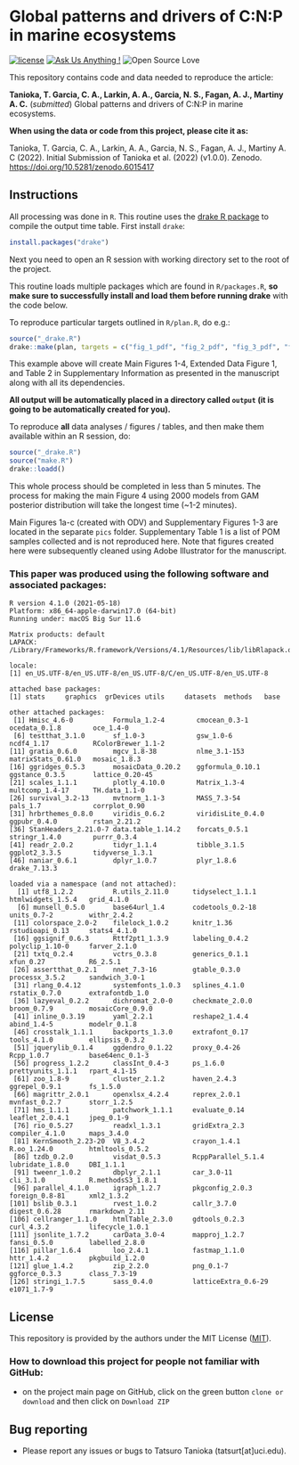 # Global patterns and drivers of C:N:P in marine ecosystems

[![license](https://img.shields.io/badge/license-MIT%20+%20file%20LICENSE-lightgrey.svg)](https://choosealicense.com/)
[![Ask Us Anything
\!](https://img.shields.io/badge/Ask%20us-anything-1abc9c.svg)](https://github.com/dbarneche/nature20200508666/issues/new)
![Open Source
Love](https://badges.frapsoft.com/os/v2/open-source.svg?v=103)

This repository contains code and data needed to reproduce the article:

**Tanioka, T. Garcia, C. A., Larkin, A. A., Garcia, N. S., Fagan, A. J., Martiny A. C.** (*submitted*) Global patterns and drivers of C:N:P in marine ecosystems.

**When using the data or code from this project, please cite it as:**

Tanioka, T. Garcia, C. A., Larkin, A. A., Garcia, N. S., Fagan, A. J., Martiny A. C (2022). Initial Submission of Tanioka et al. (2022) (v1.0.0). Zenodo. https://doi.org/10.5281/zenodo.6015417

## Instructions

All processing was done in `R`. This routine uses the [drake R package](https://github.com/ropensci/drake) to compile the output time table. First install `drake`:

```r
install.packages("drake")
```

Next you need to open an R session with working directory set to the root of the project.

This routine loads multiple packages which are found in `R/packages.R`, **so make sure to successfully install and load them before running drake** with the code below.

To reproduce particular targets outlined in `R/plan.R`, do e.g.:

```r
source("_drake.R")
drake::make(plan, targets = c("fig_1_pdf", "fig_2_pdf", "fig_3_pdf", "fig_4_pdf", "ed_fig_1_pdf","sp_table_2"), lock_envir = FALSE)
```

This example above will create Main Figures 1-4, Extended Data Figure 1, and Table 2 in Supplementary Information as presented in the manuscript along with all its dependencies. 

**All output will be automatically placed in a directory called `output` (it is going to be automatically created for you).**

To reproduce **all** data analyses / figures / tables, and then make them available within an R session, do:

```r
source("_drake.R")
source("make.R")
drake::loadd()
```

This whole process should be completed in less than 5 minutes. The process for making the main Figure 4 using 2000 models from GAM posterior distribution will take the longest time (~1-2 minutes). 

Main Figures 1a-c (created with ODV) and Supplementary Figures 1-3 are located in the separate `pics` folder. Supplementary Table 1 is a list of POM samples collected and is not reproduced here. Note that figures created here were subsequently cleaned using Adobe Illustrator for the manuscript.

### This paper was produced using the following software and associated packages:
```
R version 4.1.0 (2021-05-18)
Platform: x86_64-apple-darwin17.0 (64-bit)
Running under: macOS Big Sur 11.6

Matrix products: default
LAPACK: /Library/Frameworks/R.framework/Versions/4.1/Resources/lib/libRlapack.dylib

locale:
[1] en_US.UTF-8/en_US.UTF-8/en_US.UTF-8/C/en_US.UTF-8/en_US.UTF-8

attached base packages:
[1] stats     graphics  grDevices utils     datasets  methods   base     

other attached packages:
 [1] Hmisc_4.6-0          Formula_1.2-4        cmocean_0.3-1        ocedata_0.1.8        oce_1.4-0           
 [6] testthat_3.1.0       sf_1.0-3             gsw_1.0-6            ncdf4_1.17           RColorBrewer_1.1-2  
[11] gratia_0.6.0         mgcv_1.8-38          nlme_3.1-153         matrixStats_0.61.0   mosaic_1.8.3        
[16] ggridges_0.5.3       mosaicData_0.20.2    ggformula_0.10.1     ggstance_0.3.5       lattice_0.20-45     
[21] scales_1.1.1         plotly_4.10.0        Matrix_1.3-4         multcomp_1.4-17      TH.data_1.1-0       
[26] survival_3.2-13      mvtnorm_1.1-3        MASS_7.3-54          pals_1.7             corrplot_0.90       
[31] hrbrthemes_0.8.0     viridis_0.6.2        viridisLite_0.4.0    ggpubr_0.4.0         rstan_2.21.2        
[36] StanHeaders_2.21.0-7 data.table_1.14.2    forcats_0.5.1        stringr_1.4.0        purrr_0.3.4         
[41] readr_2.0.2          tidyr_1.1.4          tibble_3.1.5         ggplot2_3.3.5        tidyverse_1.3.1     
[46] naniar_0.6.1         dplyr_1.0.7          plyr_1.8.6           drake_7.13.3        

loaded via a namespace (and not attached):
  [1] utf8_1.2.2          R.utils_2.11.0      tidyselect_1.1.1    htmlwidgets_1.5.4   grid_4.1.0         
  [6] munsell_0.5.0       base64url_1.4       codetools_0.2-18    units_0.7-2         withr_2.4.2        
 [11] colorspace_2.0-2    filelock_1.0.2      knitr_1.36          rstudioapi_0.13     stats4_4.1.0       
 [16] ggsignif_0.6.3      Rttf2pt1_1.3.9      labeling_0.4.2      polyclip_1.10-0     farver_2.1.0       
 [21] txtq_0.2.4          vctrs_0.3.8         generics_0.1.1      xfun_0.27           R6_2.5.1           
 [26] assertthat_0.2.1    nnet_7.3-16         gtable_0.3.0        processx_3.5.2      sandwich_3.0-1     
 [31] rlang_0.4.12        systemfonts_1.0.3   splines_4.1.0       rstatix_0.7.0       extrafontdb_1.0    
 [36] lazyeval_0.2.2      dichromat_2.0-0     checkmate_2.0.0     broom_0.7.9         mosaicCore_0.9.0   
 [41] inline_0.3.19       yaml_2.2.1          reshape2_1.4.4      abind_1.4-5         modelr_0.1.8       
 [46] crosstalk_1.1.1     backports_1.3.0     extrafont_0.17      tools_4.1.0         ellipsis_0.3.2     
 [51] jquerylib_0.1.4     ggdendro_0.1.22     proxy_0.4-26        Rcpp_1.0.7          base64enc_0.1-3    
 [56] progress_1.2.2      classInt_0.4-3      ps_1.6.0            prettyunits_1.1.1   rpart_4.1-15       
 [61] zoo_1.8-9           cluster_2.1.2       haven_2.4.3         ggrepel_0.9.1       fs_1.5.0           
 [66] magrittr_2.0.1      openxlsx_4.2.4      reprex_2.0.1        mvnfast_0.2.7       storr_1.2.5        
 [71] hms_1.1.1           patchwork_1.1.1     evaluate_0.14       leaflet_2.0.4.1     jpeg_0.1-9         
 [76] rio_0.5.27          readxl_1.3.1        gridExtra_2.3       compiler_4.1.0      maps_3.4.0         
 [81] KernSmooth_2.23-20  V8_3.4.2            crayon_1.4.1        R.oo_1.24.0         htmltools_0.5.2    
 [86] tzdb_0.2.0          visdat_0.5.3        RcppParallel_5.1.4  lubridate_1.8.0     DBI_1.1.1          
 [91] tweenr_1.0.2        dbplyr_2.1.1        car_3.0-11          cli_3.1.0           R.methodsS3_1.8.1  
 [96] parallel_4.1.0      igraph_1.2.7        pkgconfig_2.0.3     foreign_0.8-81      xml2_1.3.2         
[101] bslib_0.3.1         rvest_1.0.2         callr_3.7.0         digest_0.6.28       rmarkdown_2.11     
[106] cellranger_1.1.0    htmlTable_2.3.0     gdtools_0.2.3       curl_4.3.2          lifecycle_1.0.1    
[111] jsonlite_1.7.2      carData_3.0-4       mapproj_1.2.7       fansi_0.5.0         labelled_2.8.0     
[116] pillar_1.6.4        loo_2.4.1           fastmap_1.1.0       httr_1.4.2          pkgbuild_1.2.0     
[121] glue_1.4.2          zip_2.2.0           png_0.1-7           ggforce_0.3.3       class_7.3-19       
[126] stringi_1.7.5       sass_0.4.0          latticeExtra_0.6-29 e1071_1.7-9     
```

## License

This repository is provided by the authors under the MIT License ([MIT](http://opensource.org/licenses/MIT)).

### How to download this project for people not familiar with GitHub:  
* on the project main page on GitHub, click on the green button `clone or download` and then click on `Download ZIP`  

## Bug reporting
* Please report any issues or bugs to Tatsuro Tanioka (tatsurt[at]uci.edu).
